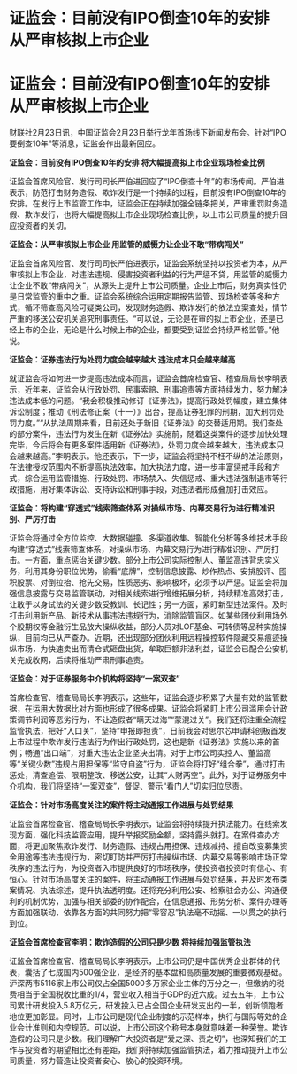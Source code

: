 # 证监会：目前没有IPO倒查10年的安排 从严审核拟上市企业

# 证监会：目前没有IPO倒查10年的安排 从严审核拟上市企业

财联社2月23日讯，中国证监会2月23日举行龙年首场线下新闻发布会。针对“IPO要倒查10年”等消息，证监会作出最新回应。

**证监会：目前没有IPO倒查10年的安排 将大幅提高拟上市企业现场检查比例**

证监会首席风险官、发行司司长严伯进回应了“IPO倒查十年”的市场传闻。严伯进表示，防范打击财务造假、欺诈发行是一个持续的过程，目前没有IPO倒查10年的安排。在发行上市监管工作中，证监会正在持续加强全链条把关，严审重罚财务造假、欺诈发行，也将大幅提高拟上市企业现场检查比例，以上市公司质量的提升回应投资者的关切。

**证监会：从严审核拟上市企业 用监管的威慑力让企业不敢“带病闯关”**

证监会首席风险官、发行司司长严伯进表示，证监会系统坚持以投资者为本，从严审核拟上市企业，对违法违规、侵害投资者利益的行为严惩不贷，用监管的威慑力让企业不敢“带病闯关”，从源头上提升上市公司质量。企业上市后，财务真实性仍是日常监管的重中之重。证监会系统综合运用定期报告监管、现场检查等多种方式，循环筛查高风险可疑类公司，发现财务造假、欺诈发行的依法立案查处，情节严重的移送公安机关追究刑事责任。“可以说，无论是在审的拟上市企业，还是已经上市的企业，无论是什么时候上市的企业，都要受到证监会持续严格监管。”他说。

**证监会：证券违法行为处罚力度会越来越大 违法成本只会越来越高**

就证监会将如何进一步提高违法成本而言，证监会首席检查官、稽查局局长李明表示，近年来，证监会从行政处罚、民事索赔、刑事追责等方面持续发力，努力解决违法成本低的问题。“我会积极推动修订《证券法》，提高行政处罚幅度，建立集体诉讼制度；推动《刑法修正案（十一）》出台，提高证券犯罪的刑期，加大刑罚处罚力度。”“从执法周期来看，目前还处于新旧《证券法》的交替适用期。我们查处的部分案件，违法行为发生在新《证券法》实施前，随着这类案件的逐步加快处理完毕，今后将会有更多案件适用新《证券法》，处罚力度会越来越大，违法成本只会越来越高。”李明表示。他还表示，下一步，证监会将坚持不枉不纵的法治原则，在法律授权范围内不断提高执法效率，加大执法力度，进一步丰富惩戒手段和方式，综合运用监管措施、行政处罚、市场禁入、失信惩戒、重大违法强制退市等行政措施，用好集体诉讼、支持诉讼和刑事手段，对违法者形成叠加打击效应。

**证监会：将构建“穿透式”线索筛查体系 对操纵市场、内幕交易行为进行精准识别、严厉打击**

证监会将通过全方位监控、大数据碰撞、多渠道收集、智能化分析等多维技术手段构建“穿透式”线索筛查体系，对操纵市场、内幕交易行为进行精准识别、严厉打击。一方面，重点惩治关键少数。部分上市公司实际控制人、董监高违背忠实义务，利用其身份职位优势，偷看“底牌”，控制信息披露、炒作热点、安排股评、囤积股票、对倒拉抬、抢先交易，性质恶劣、影响极坏，必须予以严惩。证监会将加强信息披露与交易监管联动，对相关线索进行增维拓展分析，持续精准高效打击，让敢于以身试法的关键少数受教训、长记性；另一方面，紧盯新型违法案件。及时打击利用新产品、新技术从事违法违规行为，消除监管盲区。如某些团伙利用场外个股期权等金融衍生品放大操纵收益，部分人员对LOF基金、可转债等品种实施操纵，目前均已从严查办。近期，还出现部分团伙利用远程操控软件隐藏交易痕迹操纵市场，为快速卖出而清仓式砸盘出货，牟取巨额非法利益，证监会已配合公安机关完成收网，后续将推动严肃刑事追责。

**证监会：对于证券服务中介机构将坚持“一案双查”**

首席检查官、稽查局局长李明表示，这些年，证监会逐步积累了大量有效的监管数据，在运用大数据比对方面也形成了很多成果。证监会将紧盯上市公司滥用会计政策调节利润等恶劣行为，不让造假者“瞒天过海”“蒙混过关”。我们还将注重全流程监管执法，把好“入口关”，坚持“申报即担责”，日前我会对思尔芯申请科创板首发上市过程中欺诈发行违法行为作出行政处罚，这也是新《证券法》实施以来的首例；畅通“出口端”，对重大违法企业坚决出清。对于上市公司实控人、董监高等“关键少数”违规占用担保等“监守自盗”行为，证监会将打好“组合拳”，通过打击惩处，清查追偿、限期整改、移送公安，让其“人财两空”。此外，对于证券服务中介机构，我们将坚持“一案双查”，督促、警示“看门人”切实归位尽责。

**证监会：针对市场高度关注的案件将主动通报工作进展与处罚结果**

证监会首席检查官、稽查局局长李明表示，证监会将持续提升执法能力。在线索发现方面，强化科技监管应用，提升举报奖励金额，坚持露头就打。在案件查办方面，将更加聚焦欺诈发行、财务造假、违规占用担保、违规减持、擅自改变募集资金用途等违法违规行为，密切盯防并严厉打击操纵市场、内幕交易等影响市场正常秩序的违法行为，为投资者入市提供良好的市场秩序，使投资者投资时有信心、有恒心。针对市场高度关注的案件，将主动通报工作进展与处罚结果，并及时发布类案情况、执法综述，提升执法透明度。还将充分利用公安、检察驻会办公、沟通便利的机制优势，加强与相关部委的协作配合，在信息通报、形势分析、案件办理等方面加强联动，依靠各方面的共同努力把“零容忍”执法毫不动摇、一以贯之的执行到位。

**证监会首席检查官李明：欺诈造假的公司只是少数 将持续加强监管执法**

证监会首席检查官、稽查局局长李明表示，上市公司仍是中国优秀企业群体的代表，囊括了七成国内500强企业，是经济的基本盘和高质量发展的重要微观基础。沪深两市5116家上市公司仅占全国5000多万家企业主体的万分之一，但缴纳的税费相当于全国税收比重的1/4，营业收入相当于GDP的近六成。过去五年，上市公司累计研发投入5.8万亿元，研发投入已占全国企业研发支出的一半，创新领跑者地位更加彰显。同时，上市公司是现代企业制度的示范样本，执行与国际等效的企业会计准则和内控规范。可以说，上市公司这个称号本身就意味着一种荣誉。欺诈造假的公司只是少数。我们理解广大投资者是“爱之深、责之切”，也深知我们的工作与投资者的期望相比还有差距，我们将持续加强监管执法，着力推动提升上市公司质量，努力营造让投资者安心、放心的投资环境。

